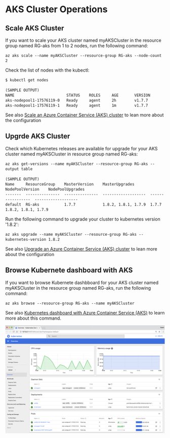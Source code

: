 #  AKS Cluster Operations

## Scale AKS Cluster

If you want to scale your AKS cluster named myAKSCluster in the resource group named RG-aks from 1 to 2 nodes, run the following command:
```
az aks scale --name myAKSCluster --resource-group RG-aks --node-count 2
```

Check the list of nodes with the kubectl:
```
$ kubectl get nodes

(SAMPLE OUTPUT)
NAME                       STATUS    ROLES     AGE       VERSION
aks-nodepool1-17576119-0   Ready     agent     2h        v1.7.7
aks-nodepool1-17576119-1   Ready     agent     1m        v1.7.7
```

See also [Scale an Azure Container Service (AKS) cluster](https://docs.microsoft.com/en-us/azure/aks/scale-cluster) to lean more about the configuration

## Upgrde AKS Cluster

Check which Kubernetes releases are available for upgrade for your AKS cluster named myAKSCluster in resource group named RG-aks:
```
az aks get-versions --name myAKSCluster --resource-group RG-aks --output table

(SAMPLE OUTPUT)
Name     ResourceGroup    MasterVersion    MasterUpgrades       NodePoolVersion    NodePoolUpgrades
-------  ---------------  ---------------  -------------------  -----------------  -------------------
default  RG-aks           1.7.7            1.8.2, 1.8.1, 1.7.9  1.7.7              1.8.2, 1.8.1, 1.7.9
```

Run the following command to upgrade your cluster to kubernetes version '1.8.2':

```
az aks upgrade --name myAKSCluster --resource-group RG-aks --kubernetes-version 1.8.2
```

See also [Upgrade an Azure Container Service (AKS) cluster](https://docs.microsoft.com/en-us/azure/aks/upgrade-cluster) to lean more about the configuration


## Browse Kubernete dashboard with AKS

If you want to browse Kubernete dashbboard for your AKS cluster named myAKSCluster in the resource group named RG-aks, run the following command:
```
az aks browse --resource-group RG-aks --name myAKSCluster
```
See also [Kubernetes dashboard with Azure Container Service (AKS)](https://docs.microsoft.com/en-us/azure/aks/kubernetes-dashboard) to learn more about this command.

![](../images/azure-kubernetes-dashboard.png)